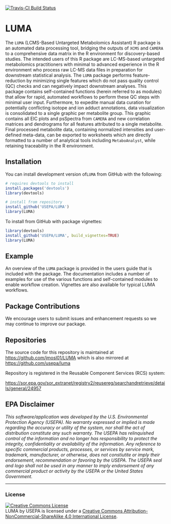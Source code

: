 [![Travis-CI Build Status](https://travis-ci.com/jmosl01/LUMA.svg?branch=master)](https://travis-ci.com/jmosl01/LUMA)

# LUMA

  The `LUMA` (LCMS-Based Untargeted Metabolomics Assistant) R package is an automated data processing tool, bridging the outputs of `XCMS` and `CAMERA` to a comprehensive data matrix in the R environment for discovery-based studies. The intended users of this R package are LC-MS-based untargeted metabolomics practitioners with minimal to advanced experience in the R environment who process raw LC-MS data files in preparation for downstream statistical analysis. The `LUMA` package performs feature-reduction by minimizing single features which do not pass quality control (QC) checks and can negatively impact downstream analyses. This package contains self-contained functions (herein referred to as modules) that allow for rapid, automated workflows to perform these QC steps with minimal user input. Furthermore, to expedite manual data curation for potentially conflicting isotope and ion adduct annotations, data visualization is consolidated to a single graphic per metabolite group. This graphic contains all EIC plots and psSpectra from `CAMERA` and new correlation matrices and dendrograms for all features attributed to a single metabolite. Final processed metabolite data, containing normalized intensities and user-defined meta-data, can be exported to worksheets which are directly formatted to a number of analytical tools including `MetaboAnalyst`, while retaining traceability in the R environment.  

## Installation

You can install development version of`LUMA` from GitHub with the following:

```r
# requires devtools to install
install.packages('devtools')
library(devtools)

# install from repository
install_github('USEPA/LUMA')
library(LUMA)
```

To install from GitHub with package vignettes:
```r
library(devtools)
install_github('USEPA/LUMA', build_vignettes=TRUE)
library(LUMA)
```

## Example
An overview of the `LUMA` package is provided in the users guide that is included with the package.  The documentation includes a number of examples for use of the various functions and self-contained modules to enable workflow creation.  Vignettes are also available for typical LUMA workflows.



## Package Contributions
We encourage users to submit issues and enhancement requests so we may
continue to improve our package.

## Repositories

The source code for this repository is maintained at https://github.com/jmosl01/LUMA which is also mirrored at https://github.com/usepa/luma

Repository is registered in the Reusable Component Services (RCS) system:

https://sor.epa.gov/sor_extranet/registry2/reusereg/searchandretrieve/details/general/24957



## EPA Disclaimer

*This software/application was developed by the U.S. Environmental Protection Agency (USEPA).  No warranty expressed or implied is made regarding the accuracy or utility of the system, nor shall the act of distribution constitute any such warranty.  The USEPA has relinquished control of the information and no longer has responsibility to protect the integrity, confidentiality or availability of the information.  Any reference to specific commercial products, processes, or services by service mark, trademark, manufacturer, or otherwise, does not constiutite or imply their endorsement, recommendation or favoring by the USEPA.  The USEPA seal and logo shall not be used in any manner to imply endorsement of any commercial product or activity by the USEPA or the United States Government.*


____

### License

<a rel="license" href="http://creativecommons.org/licenses/by-nc-sa/4.0/"><img alt="Creative Commons License" style="border-width:0" src="https://i.creativecommons.org/l/by-nc-sa/4.0/88x31.png" /></a><br /><span xmlns:dct="http://purl.org/dc/terms/" property="dct:title">LUMA</span> by <span xmlns:cc="http://creativecommons.org/ns#" property="cc:attributionName">USEPA</span> is licensed under a <a rel="license" href="http://creativecommons.org/licenses/by-nc-sa/4.0/">Creative Commons Attribution-NonCommercial-ShareAlike 4.0 International License</a>.

